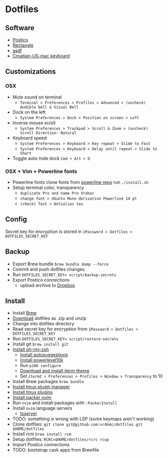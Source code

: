 # Dotfiles

## Software
- [Postico](https://eggerapps.at/postico/)
- [Rectangle](http://rectangleapp.com)
- [asdf](https://github.com/asdf-vm/asdf#setup)
- [Croatian-US-mac keyboard](https://github.com/kost/Croatian-US-mac#installation)

## Customizations

### OSX
  - Mute sound on terminal
    - `Terminal > Preferences > Profiles > Advanced > (uncheck) Audible bell & Visual Bell`
  - Dock on the left
    - `System Preferences > Dock > Position on screen > Left`
  - Inverse mouse scroll
    - `System Preferences > Trackpad > Scroll & Zoom > (uncheck) Scroll Direction: Natural`
  - Keyboard speed
    - `System Preferences > Keyboard > Key repeat > Slide to Fast`
    - `System Preferences > Keyboard > Delay until repeat > Slide to Short`
  - Toggle auto-hide dock `Cmd + Alt + D`

### OSX + Vim + Powerline fonts
  - Powerline fonts
    clone fonts from [powerline repo](https://github.com/powerline/fonts)
    run `./install.sh`
  - Setup terminal color, transparency
    - `duplicate Pro and name Pro Vrabac`
    - `change font > Ubuntu Mono derivative Powerline 14 pt`
    - `(check) Text > Antialias tex`

## Config
Secret key for encryption is stored in `1Password > Dotfiles > DOTFILES_SECRET_KEY`

## Backup
  - Export Brew bundle `brew bundle dump --force`
  - Commit and push dotfiles changes
  - Run `DOTFILES_SECRET_KEY= script/backup-secrets`
  - Export Postico connections
    - upload archive to [Dropbox](https://www.dropbox.com/home/Private/software/postico-connections)

## Install
  - Install [Brew](https://brew.sh)
  - [Download](https://github.com/vr4b4c/dotfiles) dotfiles as .zip and unzip
  - Change into dotfiles directory
  - Read secret key for encryption from `1Password > Dotfiles > DOTFILES_SECRET_KEY`
  - Run `DOTFILES_SECRET_KEY= script/restore-secrets`
  - Install git `brew install git`
  - [Install oh-my-zsh](https://ohmyz.sh/#install)
    - [Install autosuggestions](https://github.com/zsh-users/zsh-autosuggestions/blob/master/INSTALL.md#oh-my-zsh)
    - [Install powerlevel10k](https://github.com/romkatv/powerlevel10k#oh-my-zsh)
    - Run `p10k configure`
    - [Download and install iterm theme](https://github.com/folke/tokyonight.nvim/blob/main/extras/iterm/tokyonight_storm.itermcolors)
    - Set `iterm2 > Preferences > Profiles > Window > Transparency` to 10
  - Install Brew packages `brew bundle`
  - [Install tmux plugin manager](https://github.com/tmux-plugins/tpm#installation)
  - [Install tmux plugins](https://github.com/tmux-plugins/tpm#installing-plugins)
  - [Install packer nvim](https://github.com/wbthomason/packer.nvim#quickstart)
  - Run `nvim` and install packages with `:PackerInstall`
  - Install `nvim` language servers
    - [tsserver](https://github.com/neovim/nvim-lspconfig/blob/master/doc/server_configurations.md#tsserver)
  - TODO: something is wrong with LSP (some keymaps aren't working)
  - Clone dotfiles: `git clone git@github.com:vr4b4c/dotfiles.git $HOME/dotfiles`
  - Install rcm `brew install rcm`
  - Setup dotfiles: `RCRC=$HOME/dotfiles/rcrc rcup`
  - Import Postico connections
  - TODO: bootstrap cask apps from Brewfile

